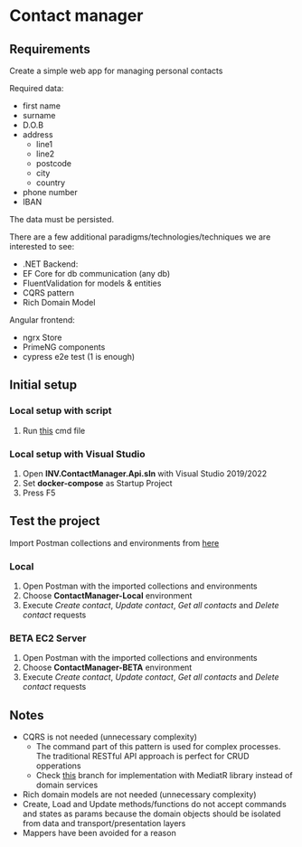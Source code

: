 # Contact manager

## Requirements
Create a simple web app for managing personal contacts

Required data:
   - first name
   - surname
   - D.O.B
   - address
       - line1
       - line2
       - postcode
       - city
       - country
   - phone number
   - IBAN

The data must be persisted.

There are a few additional paradigms/technologies/techniques we are interested to see:
   - .NET Backend:
   - EF Core for db communication (any db)
   - FluentValidation for models & entities
   - CQRS pattern
   - Rich Domain Model

Angular frontend:
   - ngrx Store
   - PrimeNG components
   - cypress e2e test (1 is enough)

## Initial setup
### Local setup with script
1. Run [this](Deployment/Deployment.Development.cmd) cmd file 

### Local setup with Visual Studio
1. Open **INV.ContactManager.Api.sln** with Visual Studio 2019/2022
1. Set **docker-compose** as Startup Project
1. Press F5

## Test the project
Import Postman collections and environments from [here](ContactManager/Tests)
### Local
1. Open Postman with the imported collections and environments
1. Choose **ContactManager-Local** environment
1. Execute *Create contact*, *Update contact*, *Get all contacts* and *Delete contact* requests
### BETA EC2 Server
1. Open Postman with the imported collections and environments
1. Choose **ContactManager-BETA** environment
1. Execute *Create contact*, *Update contact*, *Get all contacts* and *Delete contact* requests

## Notes
   - CQRS is not needed (unnecessary complexity)
      - The command part of this pattern is used for complex processes. The traditional RESTful API approach is perfect for CRUD opperations
      - Check [this](https://github.com/nipolo/invelop-contact-manager/tree/feature/replace-domain-services-with-MediatR) branch for implementation with MediatR library instead of domain services 
   - Rich domain models are not needed (unnecessary complexity)
   - Create, Load and Update methods/functions do not accept commands and states as params because the domain objects should be isolated from data and transport/presentation layers
   - Mappers have been avoided for a reason
